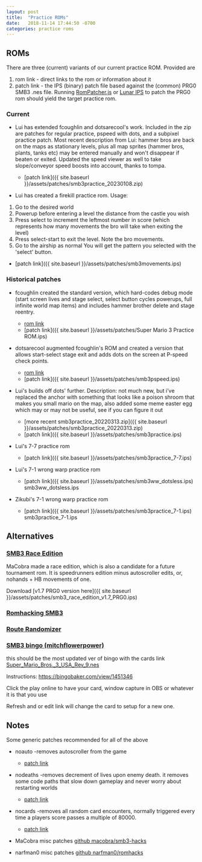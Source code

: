 ```yaml
---
layout: post
title:  "Practice ROMs"
date:   2018-11-14 17:44:50 -0700
categories: practice roms
---
```


## ROMs

There are three (current) variants of our current practice ROM. Provided are

1. rom link - direct links to the rom or information about it
2. patch link - the IPS (binary) patch file based against the (common) PRG0 SMB3 .nes file.
Running [RomPatcher.js](https://www.marcrobledo.com/RomPatcher.js/) or [Lunar IPS](https://www.fusoya.eludevisibility.org/lips/)
to patch the PRG0 rom should yield the target practice rom.

### Current

- Lui has extended fcoughlin and dotsarecool's work. Included in the zip are
patches for regular practice, pspeed with dots, and a subpixel practice patch.
Most recent description from Lui: hammer bros are back on the maps as
stationary levels, plus all map sprites (hammer bros, plants, tanks etc) may be
entered manually and won't disappear if beaten or exited. Updated the speed
viewer as well to take slope/conveyor speed boosts into account, thanks to
tompa.
  - [patch link]({{ site.baseurl }}/assets/patches/smb3practice_20230108.zip)

- Lui has created a firekill practice rom. Usage:
1. Go to the desired world
2. Powerup before entering a level the distance from the castle you wish
3. Press select to increment the leftmost number in score (which represents
how many movements the bro will take when exiting the level)
4. Press select-start to exit the level. Note the bro movements.
5. Go to the airship as normal
You will get the pattern you selected with the 'select' button.
  - [patch link]({{ site.baseurl }}/assets/patches/smb3movements.ips)

### Historical patches

- fcoughlin created the standard version, which hard-codes debug mode (start screen lives and stage select, select button cycles powerups, full infinite world map items) and includes hammer brother delete and stage reentry.
  - [rom link](https://www.dropbox.com/s/yqgl5k0qi9si5en/Super%20Mario%203%20Practice%20ROM.nes?dl=0)
  - [patch link]({{ site.baseurl }}/assets/patches/Super Mario 3 Practice ROM.ips)

- dotsarecool augmented fcoughlin's ROM and created a version that allows start-select stage exit and adds dots on the screen at P-speed check points.
  - [rom link](http://www.dotsarecool.com/twitch/smb3pspeed.html)
  - [patch link]({{ site.baseurl }}/assets/patches/smb3pspeed.ips)

- Lui's builds off dots' further. Description: not much new, but i’ve replaced the anchor with something that looks like a poison shroom that makes you small mario on the map, also added some meme easter egg which may or may not be useful, see if you can figure it out
  - [more recent smb3practice_20220313.zip]({{ site.baseurl }}/assets/patches/smb3practice_20220313.zip)
  - [patch link]({{ site.baseurl }}/assets/patches/smb3practice.ips)

- Lui's 7-7 practice rom
  - [patch link]({{ site.baseurl }}/assets/patches/smb3practice_7-7.ips)

- Lui's 7-1 wrong warp practice rom
  - [patch link]({{ site.baseurl }}/assets/patches/smb3ww_dotsless.ips)
  smb3ww_dotsless.ips

- Zikubi's 7-1 wrong warp practice rom
  - [patch link]({{ site.baseurl }}/assets/patches/smb3practice_7-1.ips)
  smb3practice_7-1.ips

## Alternatives

### [SMB3 Race Edition](#smb3-race-edition)

MaCobra made a race edition, which is also a candidate for a future tournament rom.
It is speedrunners edition minus autoscroller edits, or, nohands + HB movements of one.

Download [v1.7 PRG0 version here]({{ site.baseurl }}/assets/patches/smb3_race_edition_v1.7_PRG0.ips)

### [Romhacking SMB3](http://www.romhacking.net/games/750/)

### [Route Randomizer](https://sites.google.com/site/smb3randomizer/home)

### [SMB3 bingo (mitchflowerpower)](#bingo)

this should be the most updated ver of bingo with the cards link [Super_Mario_Bros._3_USA_Rev_9.nes](https://cdn.discordapp.com/attachments/121413022731337732/396115380076281859/Super_Mario_Bros._3_USA_Rev_9.nes)

Instructions: https://bingobaker.com/view/1451346

Click the play online to have your card, window capture in OBS or whatever it is that you use

Refresh and or edit link will change the card to setup for a new one.

## Notes

Some generic patches recommended for all of the above

- noauto -removes autoscroller from the game
  - [patch link](https://github.com/narfman0/romhacks/blob/master/Super%20Mario%20Bros%203%20noauto.ips?raw=true)

- nodeaths -removes decrement of lives upon enemy death. it removes some code paths that slow down gameplay and never worry about restarting worlds
  - [patch link](https://github.com/narfman0/romhacks/blob/master/Super%20Mario%20Bros%203%20nodeath.ips?raw=true)

- nocards -removes all random card encounters, normally triggered every time a players score passes a multiple of 80000.
  - [patch link](https://github.com/narfman0/romhacks/blob/master/Super%20Mario%20Bros%203%20nocards.ips?raw=true)

- MaCobra misc patches [github macobra/smb3-hacks](https://github.com/macobra52/smb3-hacks)

- narfman0 misc patches [github narfman0/romhacks](https://github.com/narfman0/romhacks)
